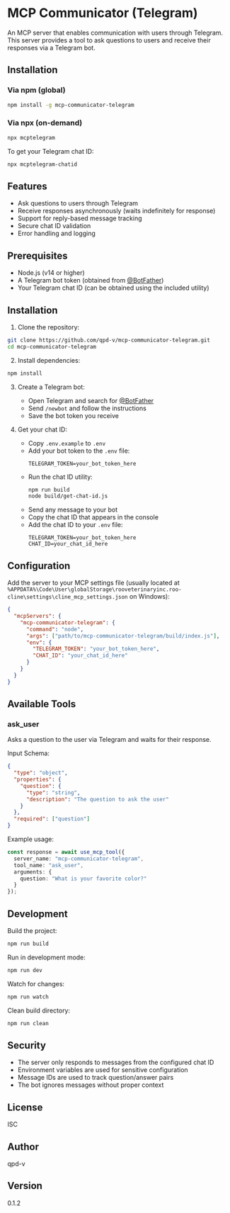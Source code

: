 # MCP Communicator (Telegram)

An MCP server that enables communication with users through Telegram. This server provides a tool to ask questions to users and receive their responses via a Telegram bot.

## Installation

### Via npm (global)

```bash
npm install -g mcp-communicator-telegram
```

### Via npx (on-demand)

```bash
npx mcptelegram
```

To get your Telegram chat ID:
```bash
npx mcptelegram-chatid
```

## Features

- Ask questions to users through Telegram
- Receive responses asynchronously (waits indefinitely for response)
- Support for reply-based message tracking
- Secure chat ID validation
- Error handling and logging

## Prerequisites

- Node.js (v14 or higher)
- A Telegram bot token (obtained from [@BotFather](https://t.me/botfather))
- Your Telegram chat ID (can be obtained using the included utility)

## Installation

1. Clone the repository:
```bash
git clone https://github.com/qpd-v/mcp-communicator-telegram.git
cd mcp-communicator-telegram
```

2. Install dependencies:
```bash
npm install
```

3. Create a Telegram bot:
   - Open Telegram and search for [@BotFather](https://t.me/botfather)
   - Send `/newbot` and follow the instructions
   - Save the bot token you receive

4. Get your chat ID:
   - Copy `.env.example` to `.env`
   - Add your bot token to the `.env` file:
     ```
     TELEGRAM_TOKEN=your_bot_token_here
     ```
   - Run the chat ID utility:
     ```bash
     npm run build
     node build/get-chat-id.js
     ```
   - Send any message to your bot
   - Copy the chat ID that appears in the console
   - Add the chat ID to your `.env` file:
     ```
     TELEGRAM_TOKEN=your_bot_token_here
     CHAT_ID=your_chat_id_here
     ```

## Configuration

Add the server to your MCP settings file (usually located at `%APPDATA%\Code\User\globalStorage\rooveterinaryinc.roo-cline\settings\cline_mcp_settings.json` on Windows):

```json
{
  "mcpServers": {
    "mcp-communicator-telegram": {
      "command": "node",
      "args": ["path/to/mcp-communicator-telegram/build/index.js"],
      "env": {
        "TELEGRAM_TOKEN": "your_bot_token_here",
        "CHAT_ID": "your_chat_id_here"
      }
    }
  }
}
```

## Available Tools

### ask_user

Asks a question to the user via Telegram and waits for their response.

Input Schema:
```json
{
  "type": "object",
  "properties": {
    "question": {
      "type": "string",
      "description": "The question to ask the user"
    }
  },
  "required": ["question"]
}
```

Example usage:
```typescript
const response = await use_mcp_tool({
  server_name: "mcp-communicator-telegram",
  tool_name: "ask_user",
  arguments: {
    question: "What is your favorite color?"
  }
});
```

## Development

Build the project:
```bash
npm run build
```

Run in development mode:
```bash
npm run dev
```

Watch for changes:
```bash
npm run watch
```

Clean build directory:
```bash
npm run clean
```

## Security

- The server only responds to messages from the configured chat ID
- Environment variables are used for sensitive configuration
- Message IDs are used to track question/answer pairs
- The bot ignores messages without proper context

## License

ISC

## Author

qpd-v

## Version

0.1.2